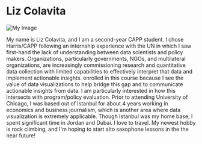 # Liz Colavita

![My Image](../../Desktop/IMG_6164.jpeg "Data Selfie")

My name is Liz Colavita, and I am a second-year CAPP student. I chose Harris/CAPP following an internship experience with the UN in which I saw first-hand the lack of understanding between data scientists and policy makers. 
Organizations, particularly governments, NGOs, and multilateral organizations, are increasingly commissioning research and quantitative data collection with limited capabilities to effectively interpret that data and implement actionable insights. 
 enrolled in this course because I see the value of data visualizations to help bridge this gap and to communicate actionable insights from data.
I am particularly interested in how this intersects with program/policy evaluation.
Prior to attending University of Chicago, I was based out of Istanbul for about 4 years working in economics and business journalism, which is another area where data visualization is extremely applicable.
Though Istanbul was my home base, I spent significant time in Jordan and Dubai. 
I love to travel. My newest hobby is rock climbing, and I'm hoping to start alto saxophone lessons in the the near future!
